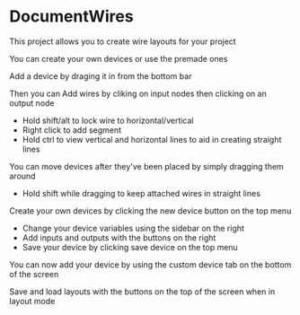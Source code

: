 # DocumentWires

This project allows you to create wire layouts for your project

You can create your own devices or use the premade ones

Add a device by draging it in from the bottom bar

Then you can Add wires by cliking on input nodes then clicking on an output node

  - Hold shift/alt to lock wire to horizontal/vertical
  - Right click to add segment
  - Hold ctrl to view vertical and horizontal lines to aid in creating straight lines

You can move devices after they've been placed by simply dragging them around
 - Hold shift while dragging to keep attached wires in straight lines

Create your own devices by clicking the new device button on the top menu
  - Change your device variables using the sidebar on the right
  - Add inputs and outputs with the buttons on the right
  - Save your device by clicking save device on the top menu

You can now add your device by using the custom device tab on the bottom of the screen

Save and load layouts with the buttons on the top of the screen when in layout mode
